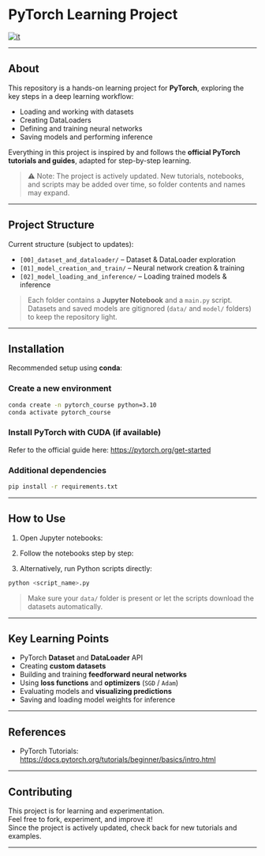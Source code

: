 # PyTorch Learning Project

[![it](https://img.shields.io/badge/lang-it-red.svg)](README-it.md)

---

## About

This repository is a hands-on learning project for **PyTorch**, exploring the key steps in a deep learning workflow:

- Loading and working with datasets
- Creating DataLoaders
- Defining and training neural networks
- Saving models and performing inference

Everything in this project is inspired by and follows the **official PyTorch tutorials and guides**, adapted for step-by-step learning.

> ⚠️ Note: The project is actively updated. New tutorials, notebooks, and scripts may be added over time, so folder contents and names may expand.

---

## Project Structure

Current structure (subject to updates):

- `[00]_dataset_and_dataloader/` – Dataset & DataLoader exploration
- `[01]_model_creation_and_train/` – Neural network creation & training
- `[02]_model_loading_and_inference/` – Loading trained models & inference

> Each folder contains a **Jupyter Notebook** and a `main.py` script.  
> Datasets and saved models are gitignored (`data/` and `model/` folders) to keep the repository light.

---

## Installation

Recommended setup using **conda**:

### Create a new environment
```bash
conda create -n pytorch_course python=3.10
conda activate pytorch_course
```

### Install PyTorch with CUDA (if available)
Refer to the official guide here: https://pytorch.org/get-started

### Additional dependencies
```bash
pip install -r requirements.txt
```

---

## How to Use

1. Open Jupyter notebooks:


2. Follow the notebooks step by step:


3. Alternatively, run Python scripts directly:

```bash
python <script_name>.py
```

> Make sure your `data/` folder is present or let the scripts download the datasets automatically.

---

## Key Learning Points

- PyTorch **Dataset** and **DataLoader** API
- Creating **custom datasets**
- Building and training **feedforward neural networks**
- Using **loss functions** and **optimizers** (`SGD` / `Adam`)
- Evaluating models and **visualizing predictions**
- Saving and loading model weights for inference

---

## References

- PyTorch Tutorials: https://docs.pytorch.org/tutorials/beginner/basics/intro.html


---

## Contributing

This project is for learning and experimentation.  
Feel free to fork, experiment, and improve it!  
Since the project is actively updated, check back for new tutorials and examples.

---

